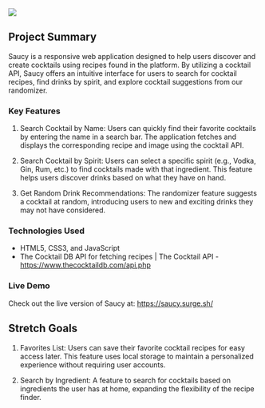 <img src="Images/Concept Saucy..png">

## Project Summary
Saucy is a responsive web application designed to help users discover and create cocktails using recipes found in the platform. By utilizing a cocktail API, Saucy offers an intuitive interface for users to search for cocktail recipes, find drinks by spirit, and explore cocktail suggestions from our randomizer.

### Key Features
1. Search Cocktail by Name: Users can quickly find their favorite cocktails by entering the name in a search bar. The application fetches and displays the corresponding recipe and image using the cocktail API.

2. Search Cocktail by Spirit: Users can select a specific spirit (e.g., Vodka, Gin, Rum, etc.) to find cocktails made with that ingredient. This feature helps users discover drinks based on what they have on hand.

3. Get Random Drink Recommendations: The randomizer feature suggests a cocktail at random, introducing users to new and exciting drinks they may not have considered.

### Technologies Used
- HTML5, CSS3, and JavaScript
- The Cocktail DB API for fetching recipes | The Cocktail API - https://www.thecocktaildb.com/api.php

### Live Demo
Check out the live version of Saucy at: https://saucy.surge.sh/


## Stretch Goals
1. Favorites List: Users can save their favorite cocktail recipes for easy access later. This feature uses local storage to maintain a personalized experience without requiring user accounts.

2. Search by Ingredient: A feature to search for cocktails based on ingredients the user has at home, expanding the flexibility of the recipe finder.

